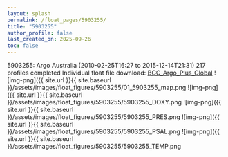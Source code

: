 ```yaml
---
layout: splash
permalink: /float_pages/5903255/
title: "5903255"
author_profile: false
last_created_on: 2025-09-26
toc: false
---
```

 
5903255: Argo Australia (2010-02-25T16:27 to 2015-12-14T21:31)
217 profiles completed
Individual float file download: [BGC_Argo_Plus_Global](https://ftp.soest.hawaii.edu/bgc_argo_plus/Individual_Floats/outliers_removed/5903255_Sprof_processed.nc)
![img-png]({{ site.url }}{{ site.baseurl }}/assets/images/float_figures/5903255/01_5903255_map.png
![img-png]({{ site.url }}{{ site.baseurl }}/assets/images/float_figures/5903255/5903255_DOXY.png
![img-png]({{ site.url }}{{ site.baseurl }}/assets/images/float_figures/5903255/5903255_PRES.png
![img-png]({{ site.url }}{{ site.baseurl }}/assets/images/float_figures/5903255/5903255_PSAL.png
![img-png]({{ site.url }}{{ site.baseurl }}/assets/images/float_figures/5903255/5903255_TEMP.png
